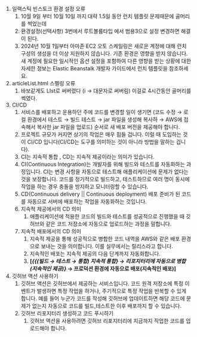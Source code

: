 1. 일랙스틱 빈스토크 환경 설정 오류
    1. 10월 9일 부터 10월 10일 까지 대략 1.5일 동안 런치 템플릿 문제때문에 골머리를 썩었는데
    2. 환경설정(선택사항) 3번에서 루트볼륨타입 에서 범용3으로 설정 변경하면 해결이 된다.
    3. 2024년 10월 1일부터 아마존 EC2 오토 스케일링은 새로운 계정에 대해 런치 구성의 생성을 더 이상 지원하지 않습니다. 기존 환경은 영향을 받지 않습니다. 새 계정에 필요한 일시적인 옵션 설정을 포함하여 다른 영향을 받는 상황에 대한 자세한 정보는 Elastic Beanstalk 개발자 가이드에서 런치 템플릿을 참조하세요.
44. articleList.html 스펠링 오류
    1. 바보같게도 LIst로 써버렸다 (i → 대문자로 써버림) 이걸로 4시간동안 골머리를 썩였다.
45. CI/CD
    1. 서비스를 배포하고 운용하던 주에 코드를 변경할 일이 생기면 (코드 수정 → 로컬 환경에서 테스트 → 빌드 테스트 → jar 파일을 생성해 복사하 → AWS에 접속해서 복사한 jar 파일을 업로드) 순서로 새 배포 버전을 제공해야 합니다.
    2. 프로젝트 규모가 커지면 상기의 작업은 매우 힘들 겁니다. 이럴 때 도입하는 것이 CI/CD 입니다(CI/CD는 도구를 의미하는 것이 아니라 방법을 말하는 겁니다).
    3. CI는 지속적 통합 , CD는 지속적 제공이라는 의미가 있습니다.
    4. CI(Continuous Integration)는 개발자를 위해 빌드와 테스트를 자동화하는 과정입니다. CI는 변경 사항을 자동으로 테스트해 애플리케이션에 문제가 없다는 것을 보장합니다. 코드를 정기적으로 빌드하고, 테스트하므로 여러 명이 동시에 작업을 하는 경우 충돌을 방지하고 모니터링할 수 있습니다.
    5. CD(Continuous delivery || Continuous deployment) 배포 준비가 된 코드를 자동으로 서버에 배포하는 작업을 자동화하는 것입니다.
    6. 지속적 제공에서의 CD 의미
       1. 애플리케이션에 적용한 코드의 빌드와 테스트를 성공적으로 진행했을 때 깃허브와 같은 코드 저장소에 자동으로 업로드하는 과정을 말합니다.
    7. 지속적 배포에서의 CD 의미
       1. 지속적 제공을 통해 성공적으로 병합한 코드 내역을 AWS와 같은 배포 환경으로 보내는 것을 의미합니다. 이를 실무에서는 릴리스라고 합니다.
       2. 지속적인 배포는 지속적 제공의 다음 단계까지 자동화합니다.
       3. **[*{{(빌드 → 테스트 → 통합) 지속적 통합} → 리포지터리에 자동으로 병합 (지속적인 제공)}* → 프로덕션 환경에 자동으로 배포(지속적인 배포)]**
46. 깃허브 액션 사용하기
    1. 깃허브 액션은 깃허브에서 제공하는 서비스입니다. 코드 원격 저장소에 특정 이벤트가 발생하면 특정 작업을 하거나, 주기적으로 특정 작업을 반복할 수 있게 합니다. 예를 들어 누군가 코드를 작성해 깃허브에 업데이트하면 해당 코드에 문제가 없는지 자동으로 코드를 빌드,테스트한 이후 배포까지 할 수 있습니다.
    2. 깃허브 리포지터리 생성하고 코드 푸시하기
       1. 깃허브 액션을 사용하려면 깃허브 리포지터리에 지금까지 작업한 코드를 업로드해야 합니다.